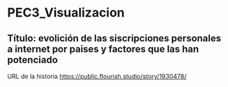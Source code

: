 # PEC3_Visualizacion
## Título: evolición de las siscripciones personales a internet por paises y factores que las han potenciado
URL de la historia
https://public.flourish.studio/story/1930478/

